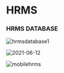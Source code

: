 # HRMS
<h3>HRMS DATABASE</h3>

![hrmsdatabase1](https://user-images.githubusercontent.com/81460760/121386494-b79db780-c952-11eb-911a-b039f7047a77.png)


![2021-06-12](https://user-images.githubusercontent.com/81460760/121779377-02fad480-cba4-11eb-86d6-27f5615b3080.png)

![mobilehrms](https://user-images.githubusercontent.com/81460760/121779391-0beba600-cba4-11eb-8eaa-157102db9d2f.png)